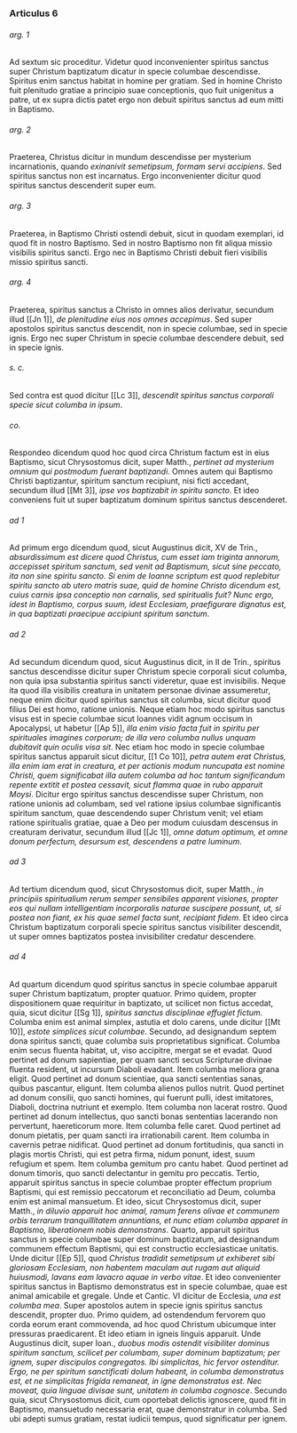 ### Articulus 6

###### arg. 1
Ad sextum sic proceditur. Videtur quod inconvenienter spiritus sanctus super Christum baptizatum dicatur in specie columbae descendisse. Spiritus enim sanctus habitat in homine per gratiam. Sed in homine Christo fuit plenitudo gratiae a principio suae conceptionis, quo fuit unigenitus a patre, ut ex supra dictis patet ergo non debuit spiritus sanctus ad eum mitti in Baptismo.

###### arg. 2
Praeterea, Christus dicitur in mundum descendisse per mysterium incarnationis, quando *exinanivit semetipsum, formam servi accipiens*. Sed spiritus sanctus non est incarnatus. Ergo inconvenienter dicitur quod spiritus sanctus descenderit super eum.

###### arg. 3
Praeterea, in Baptismo Christi ostendi debuit, sicut in quodam exemplari, id quod fit in nostro Baptismo. Sed in nostro Baptismo non fit aliqua missio visibilis spiritus sancti. Ergo nec in Baptismo Christi debuit fieri visibilis missio spiritus sancti.

###### arg. 4
Praeterea, spiritus sanctus a Christo in omnes alios derivatur, secundum illud [[Jn 1]], *de plenitudine eius nos omnes accepimus*. Sed super apostolos spiritus sanctus descendit, non in specie columbae, sed in specie ignis. Ergo nec super Christum in specie columbae descendere debuit, sed in specie ignis.

###### s. c.
Sed contra est quod dicitur [[Lc 3]], *descendit spiritus sanctus corporali specie sicut columba in ipsum*.

###### co.
Respondeo dicendum quod hoc quod circa Christum factum est in eius Baptismo, sicut Chrysostomus dicit, super Matth., *pertinet ad mysterium omnium qui postmodum fuerant baptizandi*. Omnes autem qui Baptismo Christi baptizantur, spiritum sanctum recipiunt, nisi ficti accedant, secundum illud [[Mt 3]], *ipse vos baptizabit in spiritu sancto*. Et ideo conveniens fuit ut super baptizatum dominum spiritus sanctus descenderet.

###### ad 1
Ad primum ergo dicendum quod, sicut Augustinus dicit, XV de Trin., *absurdissimum est dicere quod Christus, cum esset iam triginta annorum, accepisset spiritum sanctum, sed venit ad Baptismum, sicut sine peccato, ita non sine spiritu sancto. Si enim de Ioanne scriptum est quod replebitur spiritu sancto ab utero matris suae, quid de homine Christo dicendum est, cuius carnis ipsa conceptio non carnalis, sed spiritualis fuit? Nunc ergo, idest in Baptismo, corpus suum, idest Ecclesiam, praefigurare dignatus est, in qua baptizati praecipue accipiunt spiritum sanctum*.

###### ad 2
Ad secundum dicendum quod, sicut Augustinus dicit, in II de Trin., spiritus sanctus descendisse dicitur super Christum specie corporali sicut columba, non quia ipsa substantia spiritus sancti videretur, quae est invisibilis. Neque ita quod illa visibilis creatura in unitatem personae divinae assumeretur, neque enim dicitur quod spiritus sanctus sit columba, sicut dicitur quod filius Dei est homo, ratione unionis. Neque etiam hoc modo spiritus sanctus visus est in specie columbae sicut Ioannes vidit agnum occisum in Apocalypsi, ut habetur [[Ap 5]], *illa enim visio facta fuit in spiritu per spirituales imagines corporum; de illa vero columba nullus unquam dubitavit quin oculis visa sit*. Nec etiam hoc modo in specie columbae spiritus sanctus apparuit sicut dicitur, [[1 Co 10]], *petra autem erat Christus, illa enim iam erat in creatura, et per actionis modum nuncupata est nomine Christi, quem significabat illa autem columba ad hoc tantum significandum repente extitit et postea cessavit, sicut flamma quae in rubo apparuit Moysi*. Dicitur ergo spiritus sanctus descendisse super Christum, non ratione unionis ad columbam, sed vel ratione ipsius columbae significantis spiritum sanctum, quae descendendo super Christum venit; vel etiam ratione spiritualis gratiae, quae a Deo per modum cuiusdam descensus in creaturam derivatur, secundum illud [[Jc 1]], *omne datum optimum, et omne donum perfectum, desursum est, descendens a patre luminum*.

###### ad 3
Ad tertium dicendum quod, sicut Chrysostomus dicit, super Matth., *in principiis spiritualium rerum semper sensibiles apparent visiones, propter eos qui nullam intelligentiam incorporalis naturae suscipere possunt, ut, si postea non fiant, ex his quae semel facta sunt, recipiant fidem*. Et ideo circa Christum baptizatum corporali specie spiritus sanctus visibiliter descendit, ut super omnes baptizatos postea invisibiliter credatur descendere.

###### ad 4
Ad quartum dicendum quod spiritus sanctus in specie columbae apparuit super Christum baptizatum, propter quatuor. Primo quidem, propter dispositionem quae requiritur in baptizato, ut scilicet non fictus accedat, quia, sicut dicitur [[Sg 1]], *spiritus sanctus disciplinae effugiet fictum*. Columba enim est animal simplex, astutia et dolo carens, unde dicitur [[Mt 10]], *estote simplices sicut columbae*. Secundo, ad designandum septem dona spiritus sancti, quae columba suis proprietatibus significat. Columba enim secus fluenta habitat, ut, viso accipitre, mergat se et evadat. Quod pertinet ad donum sapientiae, per quam sancti secus Scripturae divinae fluenta resident, ut incursum Diaboli evadant. Item columba meliora grana eligit. Quod pertinet ad donum scientiae, qua sancti sententias sanas, quibus pascantur, eligunt. Item columba alienos pullos nutrit. Quod pertinet ad donum consilii, quo sancti homines, qui fuerunt pulli, idest imitatores, Diaboli, doctrina nutriunt et exemplo. Item columba non lacerat rostro. Quod pertinet ad donum intellectus, quo sancti bonas sententias lacerando non pervertunt, haereticorum more. Item columba felle caret. Quod pertinet ad donum pietatis, per quam sancti ira irrationabili carent. Item columba in cavernis petrae nidificat. Quod pertinet ad donum fortitudinis, qua sancti in plagis mortis Christi, qui est petra firma, nidum ponunt, idest, suum refugium et spem. Item columba gemitum pro cantu habet. Quod pertinet ad donum timoris, quo sancti delectantur in gemitu pro peccatis. Tertio, apparuit spiritus sanctus in specie columbae propter effectum proprium Baptismi, qui est remissio peccatorum et reconciliatio ad Deum, columba enim est animal mansuetum. Et ideo, sicut Chrysostomus dicit, super Matth., *in diluvio apparuit hoc animal, ramum ferens olivae et communem orbis terrarum tranquillitatem annuntians, et nunc etiam columba apparet in Baptismo, liberationem nobis demonstrans*. Quarto, apparuit spiritus sanctus in specie columbae super dominum baptizatum, ad designandum communem effectum Baptismi, qui est constructio ecclesiasticae unitatis. Unde dicitur [[Ep 5]], quod *Christus tradidit semetipsum ut exhiberet sibi gloriosam Ecclesiam, non habentem maculam aut rugam aut aliquid huiusmodi, lavans eam lavacro aquae in verbo vitae*. Et ideo convenienter spiritus sanctus in Baptismo demonstratus est in specie columbae, quae est animal amicabile et gregale. Unde et Cantic. VI dicitur de Ecclesia, *una est columba mea*. Super apostolos autem in specie ignis spiritus sanctus descendit, propter duo. Primo quidem, ad ostendendum fervorem quo corda eorum erant commovenda, ad hoc quod Christum ubicumque inter pressuras praedicarent. Et ideo etiam in igneis linguis apparuit. Unde Augustinus dicit, super Ioan., *duobus modis ostendit visibiliter dominus spiritum sanctum, scilicet per columbam, super dominum baptizatum; per ignem, super discipulos congregatos. Ibi simplicitas, hic fervor ostenditur. Ergo, ne per spiritum sanctificati dolum habeant, in columba demonstratus est, et ne simplicitas frigida remaneat, in igne demonstratus est. Nec moveat, quia linguae divisae sunt, unitatem in columba cognosce*. Secundo quia, sicut Chrysostomus dicit, cum oportebat delictis ignoscere, quod fit in Baptismo, mansuetudo necessaria erat, quae demonstratur in columba. Sed ubi adepti sumus gratiam, restat iudicii tempus, quod significatur per ignem.

